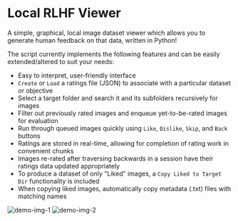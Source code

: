 # Local RLHF Viewer

A simple, graphical, local image dataset viewer which allows you to generate human feedback on that data, written in Python!

The script currently implements the following features and can be easily extended/altered to suit your needs:

 - Easy to interpret, user-friendly interface
 - `Create` or `Load` a ratings file (JSON) to associate with a particular dataset or objective
 - Select a target folder and search it and its subfolders recursively for images
 - Filter out previously rated images and enqueue yet-to-be-rated images for evaluation
 - Run through queued images quickly using `Like`, `Dislike`, `Skip`, and `Back` buttons
 - Ratings are stored in real-time, allowing for completion of rating work in convenient chunks
 - Images re-rated after traversing backwards in a session have their ratings data updated appropriately
 - To produce a dataset of only "Liked" images, a `Copy Liked to Target Dir` functionality is included
 - When copying liked images, automatically copy metadata (.txt) files with matching names

![demo-img-1](https://github.com/james-things/local-rlhf-viewer/assets/71165873/51314569-1be1-4f9b-b6c4-7f2d8a4790cb)
![demo-img-2](https://github.com/james-things/local-rlhf-viewer/assets/71165873/b9e0f3a3-6403-4f8d-92f9-5875cfe8a487)

